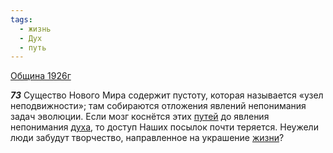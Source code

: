 ```yaml
---
tags:
  - жизнь
  - Дух
  - путь
---
```


[Община 1926г](https://127.0.0.1:4002/agni/1926)

___73___
Существо Нового Мира содержит пустоту, которая называется «узел неподвижности»; там собираются отложения явлений непонимания задач эволюции. Если мозг коснётся этих [путей](../../../tags/#путь) до явления непонимания [духа](../../../tags/#Дух), то доступ Наших посылок почти теряется. Неужели люди забудут творчество, направленное на украшение [жизни](../../../tags/#жизнь)?   

